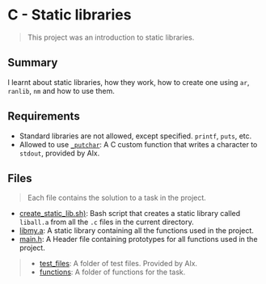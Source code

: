 # C - Static libraries

> This project was an introduction to static libraries.

## Summary

I learnt about static libraries, how they work, how to create one using `ar`, `ranlib`, `nm` and how to use them.
## Requirements

- Standard libraries are not allowed, except specified. `printf`, `puts`, etc.
- Allowed to use [`_putchar`](https://github.com/alx-tools/_putchar.c/blob/master/_putchar.c): A
C custom function that writes a character to `stdout`, provided by Alx.

## Files

> Each file contains the solution to a task in the project.

- [create_static_lib.sh)](https://github.com/Ebube-Ochemba/alx-low_level_programming/blob/master/0x09-static_libraries/create_static_lib.sh): Bash script that creates a static library called `liball.a` from all the `.c` files in the current directory.
- [libmy.a](https://github.com/Ebube-Ochemba/alx-low_level_programming/blob/master/0x09-static_libraries/libmy.a): A static library containing all the functions used in the project.
- [main.h](https://github.com/Ebube-Ochemba/alx-low_level_programming/blob/master/0x09-static_libraries/main.h): A Header file containing prototypes for all functions used in the project.

> - [test_files](https://github.com/Ebube-Ochemba/alx-low_level_programming/tree/master/0x09-static_libraries/test_files): A folder of test files. Provided by Alx.
> - [functions](https://github.com/Ebube-Ochemba/alx-low_level_programming/tree/master/0x09-static_libraries/functions): A folder of functions for the task.
